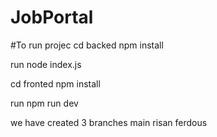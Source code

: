 # JobPortal
#To run projec
cd backed
npm install

run
node index.js

cd fronted
npm install

run
npm run dev

we have created 3 branches
main
risan 
ferdous

